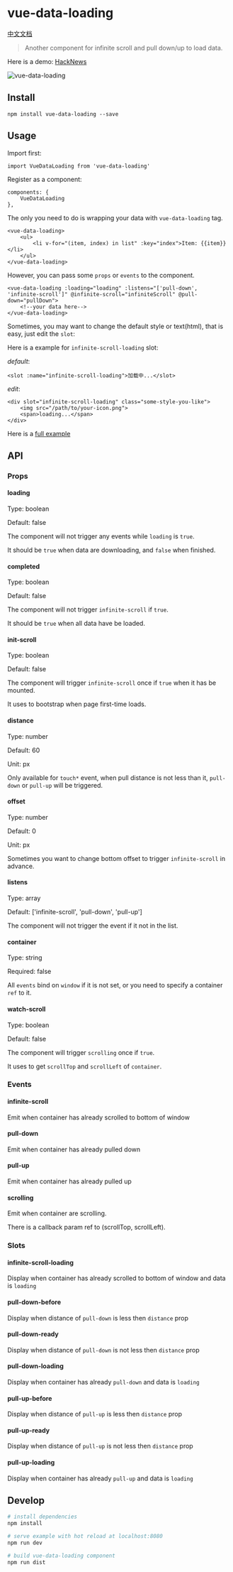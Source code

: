 # vue-data-loading

[中文文档](https://github.com/bedlate/vue-data-loading/blob/master/README_CN.md)

> Another component for infinite scroll and pull down/up to load data.

Here is a demo: [HackNews](http://hacknews.xyz)

![vue-data-loading](https://github.com/bedlate/vue-data-loading/raw/master/screenshot.gif)


## Install

    npm install vue-data-loading --save

## Usage

Import first:

    import VueDataLoading from 'vue-data-loading'
    
Register as a component:

    components: {
        VueDataLoading
    },

The only you need to do is wrapping your data with `vue-data-loading` tag.

    <vue-data-loading>
        <ul>
            <li v-for="(item, index) in list" :key="index">Item: {{item}}</li>
        </ul>
    </vue-data-loading>

However, you can pass some `props` or `events` to the component.

    <vue-data-loading :loading="loading" :listens="['pull-down', 'infinite-scroll']" @infinite-scroll="infiniteScroll" @pull-down="pullDown">
        <!--your data here-->
    </vue-data-loading>

Sometimes, you may want to change the default style or text(html), that is easy, just edit the `slot`:

Here is a example for `infinite-scroll-loading` slot:

*default*:

    <slot :name="infinite-scroll-loading">加载中...</slot>

*edit*:

    <div slot="infinite-scroll-loading" class="some-style-you-like">
        <img src="/path/to/your-icon.png">
        <span>loading...</span>
    </div>


Here is a [full example](https://github.com/bedlate/vue-data-loading/blob/master/example/App.vue)

## API

### Props

#### loading

Type: boolean

Default: false

The component will not trigger any events while `loading` is `true`.

It should be `true` when data are downloading, and `false` when finished.

#### completed

Type: boolean

Default: false

The component will not trigger `infinite-scroll` if `true`.

It should be `true` when all data have be loaded.

#### init-scroll

Type: boolean

Default: false

The component will trigger `infinite-scroll` once if `true` when it has be mounted.

It uses to bootstrap when page first-time loads.

#### distance

Type: number

Default: 60

Unit: px

Only available for `touch*` event, when pull distance is not less than it, `pull-down` or `pull-up` will be triggered.

#### offset

Type: number

Default: 0

Unit: px

Sometimes you want to change bottom offset to trigger `infinite-scroll` in advance.

#### listens

Type: array

Default: ['infinite-scroll', 'pull-down', 'pull-up']

The component will not trigger the event if it not in the list.

#### container

Type: string

Required: false

All `events` bind on `window` if it is not set, or you need to specify a container `ref` to it.

#### watch-scroll

Type: boolean

Default: false

The component will trigger `scrolling` once if `true`.

It uses to get `scrollTop` and `scrollLeft` of `container`.


### Events

#### infinite-scroll

Emit when container has already scrolled to bottom of window

#### pull-down

Emit when container has already pulled down

#### pull-up

Emit when container has already pulled up

#### scrolling

Emit when container are scrolling.

There is a callback param ref to (scrollTop, scrollLeft).

### Slots

#### infinite-scroll-loading

Display when container has already scrolled to bottom of window and data is `loading`

#### pull-down-before

Display when distance of `pull-down` is less then `distance` prop

#### pull-down-ready

Display when distance of `pull-down` is not less then `distance` prop

#### pull-down-loading

Display when container has already `pull-down` and data is `loading`

#### pull-up-before

Display when distance of `pull-up` is less then `distance` prop

#### pull-up-ready

Display when distance of `pull-up` is not less then `distance` prop

#### pull-up-loading

Display when container has already `pull-up` and data is `loading`


## Develop

``` bash
# install dependencies
npm install

# serve example with hot reload at localhost:8080
npm run dev

# build vue-data-loading component
npm run dist
```

